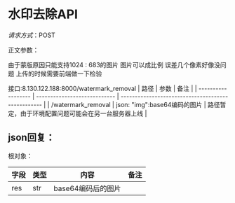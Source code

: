 # 水印去除API



*请求方式*：POST

正文参数：

由于蒙版原因只能支持1024 : 683的图片 图片可以成比例 误差几个像素好像没问题 上传的时候需要前端做一下检验
 
接口:8.130.122.188:8000/watermark_removal
| 路径               | 参数                         | 备注                                               |
| ------------------ | ---------------------------- | -------------------------------------------------- |
| /watermark_removal | json: "img":base64编码的图片 | 路径暂定，由于环境配置问题可能会在另一台服务器上线 |



## json回复：

根对象：

| 字段 | 类型 | 内容               | 备注 |
| ---- | ---- | ------------------ | ---- |
| res  | str  | base64编码后的图片 |      |